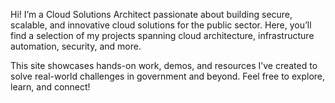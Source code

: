Hi! I’m a Cloud Solutions Architect passionate about building secure, scalable, and innovative cloud solutions for the public sector. Here, you’ll find a selection of my projects spanning cloud architecture, infrastructure automation, security, and more.

This site showcases hands-on work, demos, and resources I’ve created to solve real-world challenges in government and beyond. Feel free to explore, learn, and connect!
